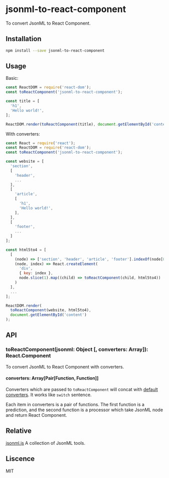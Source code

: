 # jsonml-to-react-component

To convert JsonML to React Component.

## Installation

```bash
npm install --save jsonml-to-react-component
```

## Usage

Basic:

```js
const ReactDOM = require('react-dom');
const toReactComponent('jsonml-to-react-component');

const title = [
  'h1',
  'Hello world!',
];

ReactDOM.render(toReactComponent(title), document.getElementById('content'));
```

With converters:

```js
const React = require('react');
const ReactDOM = require('react-dom');
const toReactComponent('jsonml-to-react-component');

const website = [
  'section',
  [
    'header',
    ...
  ],
  [
    'article',
    [
      'h1',
      'Hello world!',
    ],
  ],
  [
    'footer',
    ...
  ]
];

const html5to4 = [
  [
    (node) => ['section', 'header', 'article', 'footer'].indexOf(node[0]) > -1,
    (node, index) => React.createElement(
      'div',
      { key: index },
      node.slice(1).map((child) => toReactComponent(child, html5to4))
    )
  ],
  ...
];

ReactDOM.render(
  toReactComponent(website, html5to4),
  document.getElementById('content')
);
```

## API

### toReactComponent(jsonml: Object [, converters: Array]): React.Component

To convert JsonML to React Component with converters.

#### converters: Array[Pair[Function, Function]]

Converters which are passed to `toReactComponent` will concat with [default converters](https://github.com/benjycui/jsonml-to-react-component/blob/master/src/index.js#L47). It works like `switch` sentence.

Each item in converters is a pair of functions. The first function is a prediction, and the second function is a processor which take JsonML node and return React Component.

## Relative

[jsonml.js](https://github.com/benjycui/jsonml.js) A collection of JsonML tools.

## Liscence

MIT

